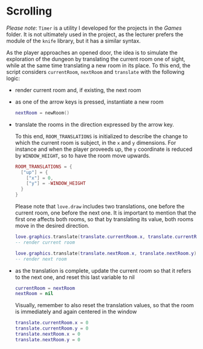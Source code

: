 # Scrolling

_Please note_: `Timer` is a utility I developed for the projects in the _Games_ folder. It is not ultimately used in the project, as the lecturer prefers the module of the `knife` library, but it has a similar syntax.

As the player approaches an opened door, the idea is to simulate the exploration of the dungeon by translating the current room one of sight, while at the same time translating a new room in its place. To this end, the script considers `currentRoom`, `nextRoom` and `translate` with the following logic:

- render current room and, if existing, the next room

- as one of the arrow keys is pressed, instantiate a new room

  ```lua
  nextRoom = newRoom()
  ```

- translate the rooms in the direction expressed by the arrow key.

  To this end, `ROOM_TRANSLATIONS` is initialized to describe the change to which the current room is subject, in the `x` and `y` dimensions. For instance and when the player proveeds up, the `y` coordinate is reduced by `WINDOW_HEIGHT`, so to have the room move upwards.

  ```lua
  ROOM_TRANSLATIONS = {
    ["up"] = {
      ["x"] = 0,
      ["y"] = -WINDOW_HEIGHT
    }
  }
  ```

  Please note that `love.draw` includes two translations, one before the current room, one before the next one. It is important to mention that the first one affects both rooms, so that by translating its value, both rooms move in the desired direction.

  ```lua
  love.graphics.translate(translate.currentRoom.x, translate.currentRoom.y)
  -- render current room

  love.graphics.translate(translate.nextRoom.x, translate.nextRoom.y)
  -- render next room
  ```

- as the translation is complete, update the current room so that it refers to the next one, and reset this last variable to nil

  ```lua
  currentRoom = nextRoom
  nextRoom = nil
  ```

  Visually, remember to also reset the translation values, so that the room is immediately and again centered in the window

  ```lua
  translate.currentRoom.x = 0
  translate.currentRoom.y = 0
  translate.nextRoom.x = 0
  translate.nextRoom.y = 0
  ```
